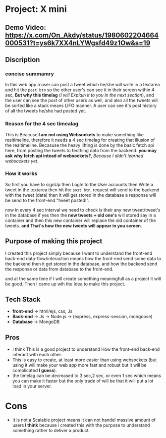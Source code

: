 # Project: X mini
## Demo Video: https://x.com/On_Akdy/status/1980602204664000531?t=ys6k7XX4nLYWgsfd49z1Ow&s=19
## Discription
### concise summamry 
In this web app a user can post a tweet which he/she will write in a textarea and hit the `post btn` so the other user's can see it in their screen within 4 sec, **But why this timelag** (*I will Explain it to you in the next section*), and the user can see the post of other users as well, and also all the tweets will be sorted like a stack means LIFO manner. A user can see it's post history of all the tweets he/she had posted yet.
### Reason for the 4 sec timealag
This is Beacuse **I am not using Websockets** to make something like realtimeline. therefore it needs a 4 sec timelag for creating that illusion of the realtimeline. Becasuse the heavy lifting is done by the basic fetch api here, from posting the tweets to fecthing data from the backend. **you may ask why fetch api intead of websockets?**, *Because I didn't learned websockets yet*.
### How it works 
So first you have to signUp then LogIn to the User accounts then Write a tweet in the textarea then hit the `post btn`, request will send to the backend with the tweet (data) then it will get stored in the database a response will be send to the front-end "tweet posted!".

now in every 4 sec interval we need to check is their any new tweet/tweet's in the database if yes then the **new tweets + old one's** will stored say in a container and then this new container will replace the old container of the tweets. **and That's how the new tweets will appear in you screen**.
## Purpose of making this project
I created this project simply because I want to understand the front-end back-end data-flow/interaction means how the front-end send some data to the backend then it get stored in the database, and how the backend send the response or data from database to the front-end.

and at the same time if I will create something meaningfull as a project it will be good. Then I came up wih the Idea to make this project.

## Tech Stack
- **front-end** -> html/ejs, css, Js
- **Back-end** -> Js -> Node.js -> (express, express-session, mongoose)
- **Database** -> MongoDB

## Pros
- I think This is a good project to understand How the front-end back-end interact with each other.
- This is easy to create, at least more easier than using websockets (but using it will make your web app more fast and robust but it will be complicated **I guess**).
- the timelag can be decreased to 3 sec,2 sec, or even 1 sec which means you can make it faster but the only trade of will be that it will put a lot load in your server.

# Cons
- It is not a Scalable project means it can not handel massive amount of users **I think** because i created this with the purpose to understand something rather to deliver a product.
